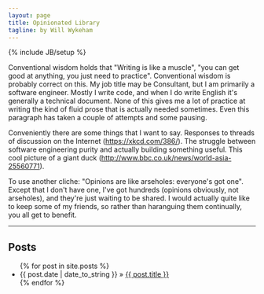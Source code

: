 ```yaml
---
layout: page
title: Opinionated Library
tagline: by Will Wykeham
---
```

{% include JB/setup %}

Conventional wisdom holds that "Writing is like a muscle", "you can get good at anything, you just need to practice".
Conventional wisdom is probably correct on this.
My job title may be Consultant, but I am primarily a software engineer. Mostly I write code, and when I do write English it's generally a technical document.
None of this gives me a lot of practice at writing the kind of fluid prose that is actually needed sometimes. Even this paragraph has taken a couple of attempts and some pausing.

Conveniently there are some things that I want to say.
Responses to threads of discussion on the Internet (<https://xkcd.com/386/>).
The struggle between software engineering purity and actually building something useful.
This cool picture of a giant duck (<http://www.bbc.co.uk/news/world-asia-25560771>).

To use another cliche: "Opinions are like arseholes: everyone's got one".
Except that I don't have one, I've got hundreds (opinions obviously, not arseholes), and they're just waiting to be shared.
I would actually quite like to keep some of my friends, so rather than haranguing them continually, you all get to benefit.

---

## Posts
<ul class="posts">
  {% for post in site.posts %}
    <li>{{ post.date | date_to_string }} &raquo; <a href="{{ BASE_PATH }}{{ post.url }}">{{ post.title }}</a></li>
  {% endfor %}
</ul>


